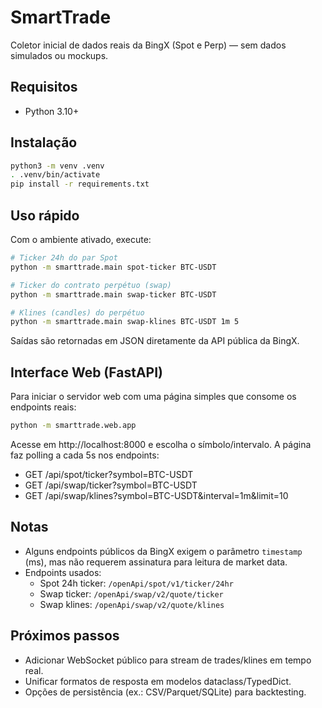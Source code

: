 # SmartTrade

Coletor inicial de dados reais da BingX (Spot e Perp) — sem dados simulados ou mockups.

## Requisitos

- Python 3.10+

## Instalação

```bash
python3 -m venv .venv
. .venv/bin/activate
pip install -r requirements.txt
```

## Uso rápido

Com o ambiente ativado, execute:

```bash
# Ticker 24h do par Spot
python -m smarttrade.main spot-ticker BTC-USDT

# Ticker do contrato perpétuo (swap)
python -m smarttrade.main swap-ticker BTC-USDT

# Klines (candles) do perpétuo
python -m smarttrade.main swap-klines BTC-USDT 1m 5
```

Saídas são retornadas em JSON diretamente da API pública da BingX.

## Interface Web (FastAPI)

Para iniciar o servidor web com uma página simples que consome os endpoints reais:

```bash
python -m smarttrade.web.app
```

Acesse em http://localhost:8000 e escolha o símbolo/intervalo. A página faz polling a cada 5s nos endpoints:

- GET /api/spot/ticker?symbol=BTC-USDT
- GET /api/swap/ticker?symbol=BTC-USDT
- GET /api/swap/klines?symbol=BTC-USDT&interval=1m&limit=10

## Notas

- Alguns endpoints públicos da BingX exigem o parâmetro `timestamp` (ms), mas não requerem assinatura para leitura de market data.
- Endpoints usados:
	- Spot 24h ticker: `/openApi/spot/v1/ticker/24hr`
	- Swap ticker: `/openApi/swap/v2/quote/ticker`
	- Swap klines: `/openApi/swap/v2/quote/klines`

## Próximos passos

- Adicionar WebSocket público para stream de trades/klines em tempo real.
- Unificar formatos de resposta em modelos dataclass/TypedDict.
- Opções de persistência (ex.: CSV/Parquet/SQLite) para backtesting.
